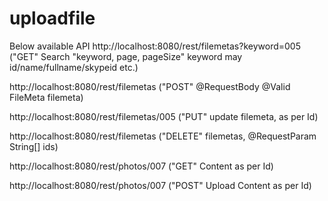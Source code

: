 # uploadfile
Below available API
http://localhost:8080/rest/filemetas?keyword=005  
("GET" Search "keyword, page, pageSize" keyword may id/name/fullname/skypeid etc.)

http://localhost:8080/rest/filemetas 
("POST" @RequestBody @Valid FileMeta filemeta)

http://localhost:8080/rest/filemetas/005 
("PUT" update filemeta, as per Id)

http://localhost:8080/rest/filemetas 
("DELETE" filemetas, @RequestParam String[] ids)

http://localhost:8080/rest/photos/007 
("GET" Content as per Id)

http://localhost:8080/rest/photos/007 
("POST" Upload Content as per Id)
